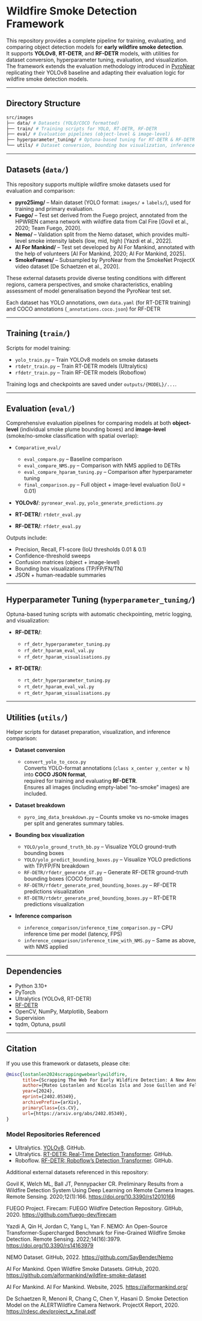 # Wildfire Smoke Detection Framework

This repository provides a complete pipeline for training, evaluating, and comparing object detection models for **early wildfire smoke detection**.  
It supports **YOLOv8**, **RT-DETR**, and **RF-DETR** models, with utilities for dataset conversion, hyperparameter tuning, evaluation, and visualization.  
The framework extends the evaluation methodology introduced in [PyroNear](https://pyronear.org) replicating their YOLOv8 baseline and adapting their evaluation logic for wildfire smoke detection models.

---

## Directory Structure
```bash
src/images
├── data/ # Datasets (YOLO/COCO formatted)
├── train/ # Training scripts for YOLO, RT-DETR, RF-DETR
├── eval/ # Evaluation pipelines (object-level & image-level)
├── hyperparameter_tuning/ # Optuna-based tuning for RT-DETR & RF-DETR
└── utils/ # Dataset conversion, bounding box visualization, inference comparison
```
---

## Datasets (`data/`)

This repository supports multiple wildfire smoke datasets used for evaluation and comparison:  

- **pyro25img/** – Main dataset (YOLO format: `images/` + `labels/`), used for training and primary evaluation.  
- **Fuego/** – Test set derived from the Fuego project, annotated from the HPWREN camera network with wildfire data from Cal Fire [Govil et al., 2020; Team Fuego, 2020].  
- **Nemo/** – Validation split from the Nemo dataset, which provides multi-level smoke intensity labels (low, mid, high) [Yazdi et al., 2022].  
- **AI For Mankind/** – Test set developed by AI For Mankind, annotated with the help of volunteers [AI For Mankind, 2020; AI For Mankind, 2025].  
- **SmokeFrames/** – Subsampled by PyroNear from the SmokeNet ProjectX video dataset [De Schaetzen et al., 2020].  

These external datasets provide diverse testing conditions with different regions, camera perspectives, and smoke characteristics, enabling assessment of model generalisation beyond the PyroNear test set.

Each dataset has YOLO annotations, own `data.yaml` (for RT-DETR training) and COCO annotations (`_annotations.coco.json`) for RF-DETR

---

## Training (`train/`)

Scripts for model training:

- `yolo_train.py` – Train YOLOv8 models on smoke datasets  
- `rtdetr_train.py` – Train RT-DETR models (Ultralytics)  
- `rfdetr_train.py` – Train RF-DETR models (Roboflow)

Training logs and checkpoints are saved under `outputs/{MODEL}/...`.

---

## Evaluation (`eval/`)

Comprehensive evaluation pipelines for comparing models at both **object-level** (individual smoke plume bounding boxes) and **image-level** (smoke/no-smoke classification with spatial overlap):

- `Comparative_eval/`
  - `eval_compare.py` – Baseline comparison  
  - `eval_compare_NMS.py` – Comparison with NMS applied to DETRs  
  - `eval_compare_hparam_tuning.py` – Comparison after hyperparameter tuning  
  - `final_comparison.py` – Full object + image-level evaluation (IoU = 0.01)

- **YOLOv8/**: `pyronear_eval.py`, `yolo_generate_predictions.py`  
- **RT-DETR/**: `rtdetr_eval.py`  
- **RF-DETR/**: `rfdetr_eval.py`

Outputs include:
- Precision, Recall, F1-score (IoU thresholds 0.01 & 0.1)  
- Confidence-threshold sweeps  
- Confusion matrices (object + image-level)  
- Bounding box visualizations (TP/FP/FN/TN)  
- JSON + human-readable summaries  

---

## Hyperparameter Tuning (`hyperparameter_tuning/`)

Optuna-based tuning scripts with automatic checkpointing, metric logging, and visualization:

- **RF-DETR/**:  
  - `rf_detr_hyperparameter_tuning.py`  
  - `rf_detr_hparam_eval_val.py`  
  - `rf_detr_hparam_visualisations.py`

- **RT-DETR/**:  
  - `rt_detr_hyperparameter_tuning.py`  
  - `rt_detr_hparam_eval_val.py`  
  - `rt_detr_hparam_visualisations.py`

---

## Utilities (`utils/`)

Helper scripts for dataset preparation, visualization, and inference comparison:

- **Dataset conversion**
  - `convert_yolo_to_coco.py`  
    Converts YOLO-format annotations (`class x_center y_center w h`) into **COCO JSON format**,  
    required for training and evaluating **RF-DETR**.  
    Ensures all images (including empty-label “no-smoke” images) are included.

- **Dataset breakdown**
  - `pyro_img_data_breakdown.py` – Counts smoke vs no-smoke images per split and generates summary tables.

- **Bounding box visualization**
  - `YOLO/yolo_ground_truth_bb.py` – Visualize YOLO ground-truth bounding boxes  
  - `YOLO/yolo_predict_bounding_boxes.py` – Visualize YOLO predictions with TP/FP/FN breakdown  
  - `RF-DETR/rfdetr_generate_GT.py` – Generate RF-DETR ground-truth bounding boxes (COCO format)  
  - `RF-DETR/rfdetr_generate_pred_bounding_boxes.py` – RF-DETR predictions visualization  
  - `RT-DETR/rtdetr_generate_pred_bounding_boxes.py` – RT-DETR predictions visualization  

- **Inference comparison**
  - `inference_comparison/inference_time_comparison.py` – CPU inference time per model (latency, FPS)  
  - `inference_comparison/inference_time_with_NMS.py` – Same as above, with NMS applied  

---

## Dependencies

- Python 3.10+  
- PyTorch  
- Ultralytics (YOLOv8, RT-DETR)  
- [RF-DETR](https://github.com/roboflow/rf-detr)  
- OpenCV, NumPy, Matplotlib, Seaborn  
- Supervision  
- tqdm, Optuna, psutil  

---

## Citation

If you use this framework or datasets, please cite:  

```bibtex
@misc{lostanlen2024scrappingwebearlywildfire,
      title={Scrapping The Web For Early Wildfire Detection: A New Annotated Dataset of Images and Videos of Smoke Plumes In-the-wild}, 
      author={Mateo Lostanlen and Nicolas Isla and Jose Guillen and Felix Veith and Cristian Buc and Valentin Barriere},
      year={2024},
      eprint={2402.05349},
      archivePrefix={arXiv},
      primaryClass={cs.CV},
      url={https://arxiv.org/abs/2402.05349}, 
}
```
### Model Repositories Referenced
- Ultralytics. [YOLOv8](https://github.com/ultralytics/ultralytics). GitHub.  
- Ultralytics. [RT-DETR: Real-Time Detection Transformer](https://github.com/bharath5673/RT-DETR). GitHub.  
- Roboflow. [RF-DETR: Roboflow’s Detection Transformer](https://github.com/roboflow/rf-detr). GitHub.  

Additional external datasets referenced in this repository:

Govil K, Welch ML, Ball JT, Pennypacker CR. Preliminary Results from a Wildfire Detection System Using Deep Learning on Remote Camera Images. Remote Sensing. 2020;12(1):166. https://doi.org/10.3390/rs12010166

FUEGO Project. Firecam: FUEGO Wildfire Detection Repository. GitHub, 2020. https://github.com/fuego-dev/firecam

Yazdi A, Qin H, Jordan C, Yang L, Yan F. NEMO: An Open-Source Transformer-Supercharged Benchmark for Fine-Grained Wildfire Smoke Detection. Remote Sensing. 2022;14(16):3979. https://doi.org/10.3390/rs14163979

NEMO Dataset. GitHub, 2022. https://github.com/SayBender/Nemo

AI For Mankind. Open Wildfire Smoke Datasets. GitHub, 2020. https://github.com/aiformankind/wildfire-smoke-dataset

AI For Mankind. AI For Mankind. Website, 2025. https://aiformankind.org/

De Schaetzen R, Menoni R, Chang C, Chen Y, Hasani D. Smoke Detection Model on the ALERTWildfire Camera Network. ProjectX Report, 2020. https://rdesc.dev/project_x_final.pdf